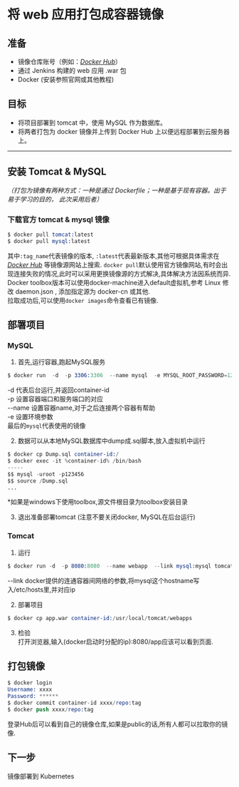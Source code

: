 # 将 web 应用打包成容器镜像
## 准备
* 镜像仓库账号（例如：[*Docker Hub*](https://hub.docker.com/)）
* 通过 Jenkins 构建的 web 应用 .war 包
* Docker (安装参照官网或其他教程)
## 目标
* 将项目部署到 tomcat 中，使用 MySQL 作为数据库。
* 将两者打包为 docker 镜像并上传到 Docker Hub 上以便远程部署到云服务器上。
--------
## 安装 Tomcat & MySQL
*（打包为镜像有两种方式：一种是通过 Dockerfile；一种是基于现有容器。出于易于学习的目的， 此次采用后者）*
### 下载官方 tomcat & mysql 镜像
```s
$ docker pull tomcat:latest
$ docker pull mysql:latest
```
其中`:tag_name`代表镜像的版本, `:latest`代表最新版本,其他可根据具体需求在 [*Docker Hub*](https://hub.docker.com/) 等镜像源网站上搜索. `docker pull`默认使用官方镜像网站,有时会出现连接失败的情况,此时可以采用更换镜像源的方式解决,具体解决方法因系统而异. Docker toolbox版本可以使用docker-machine进入default虚拟机,参考 Linux 修改 daemon.json , 添加指定源为 docker-cn 或其他.</br>
拉取成功后,可以使用`docker images`命令查看已有镜像.
## 部署项目
### MySQL
1. 首先,运行容器,跑起MySQL服务
```s
$ docker run  -d  -p 3306:3306  --name mysql  -e MYSQL_ROOT_PASSWORD=123456 mysql
```
-d 代表后台运行,并返回container-id</br>
-p 设置容器端口和服务端口的对应</br>
--name 设置容器name,对于之后连接两个容器有帮助</br>
-e 设置环境参数</br>
最后的`mysql`代表使用的镜像</br>

2. 数据可以从本地MySQL数据库中dump成.sql脚本,放入虚拟机中运行
```s
$ docker cp Dump.sql container-id:/
$ docker exec -it %container-id% /bin/bash
-----
$$ mysql -uroot -p123456
$$ source /Dump.sql
...
```
*如果是windows下使用toolbox,源文件根目录为toolbox安装目录

3. 退出准备部署tomcat (注意不要关闭docker, MySQL在后台运行)
### Tomcat
1. 运行
```s
$ docker run -d  -p 8080:8080  --name webapp  --link mysql:mysql tomcat
```
--link docker提供的连通容器间网络的参数,将mysql这个hostname写入/etc/hosts里,并对应ip

2. 部署项目
```s
$ docker cp app.war container-id:/usr/local/tomcat/webapps
```

3. 检验</br>
打开浏览器,输入(docker启动时分配的ip):8080/app应该可以看到页面.</br>

## 打包镜像
```s
$ docker login
Username: xxxx
Password: ******
$ docker commit container-id xxxx/repo:tag
$ docker push xxxx/repo:tag
```
登录Hub后可以看到自己的镜像仓库,如果是public的话,所有人都可以拉取你的镜像.

## 下一步
镜像部署到 Kubernetes